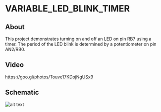 # VARIABLE_LED_BLINK_TIMER

## About

This project demonstrates turning on and off an LED on pin RB7 using a timer. The period of the LED blink is determined by a potentiometer on pin AN2/RB0.

## Video

https://goo.gl/photos/Touve17KDojNgUSx9

## Schematic

![alt text](https://raw.githubusercontent.com/SabeehKhan18/RandomMicrocontrollerProjects/b0cbf703c2a1f27f6bc121319633150b178a7972/dsPIC33ev/VARIABLE_BLINK_LED_TIMER.X/schematic.png)
